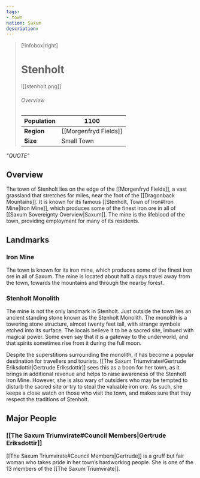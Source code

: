 ```yaml
---
tags:
- town
nation: Saxum
description:
---
```

> [!infobox|right]
> # Stenholt
> ![[stenholt.png]]
> ###### Overview
> | **Population** | 1100 |
> | - | - |
> | **Region** | [[Morgenfryd Fields]] |
> | **Size** | Small Town |

*"QUOTE"*
## Overview
The town of Stenholt lies on the edge of the [[Morgenfryd Fields]], a vast grassland that stretches for miles, near the foot of the [[Dragonback Mountains]]. It is known for its famous [[Stenholt, Town of Iron#Iron Mine|Iron Mine]], which produces some of the finest iron ore in all of [[Saxum Sovereignty Overview|Saxum]]. The mine is the lifeblood of the town, providing employment for many of its residents.
## Landmarks
### Iron Mine
The town is known for its iron mine, which produces some of the finest iron ore in all of Saxum. The mine is located about half a days travel away from the town, towards the mountains and through the nearby forest.
### Stenholt Monolith
The mine is not the only landmark in Stenholt. Just outside the town lies an ancient standing stone known as the Stenholt Monolith. The monolith is a towering stone structure, almost twenty feet tall, with strange symbols etched into its surface. The locals believe it to be a sacred site, imbued with magical power. Some even say that it is a gateway to the underworld, and that spirits sometimes rise from it during the full moon.

Despite the superstitions surrounding the monolith, it has become a popular destination for travellers and tourists. [[The Saxum Triumvirate#Gertrude Eriksdottir|Gertrude Eriksdottir]] sees this as a boon for her town, as it brings in additional revenue and helps to raise awareness of the Stenholt Iron Mine. However, she is also wary of outsiders who may be tempted to disturb the sacred site or try to steal the valuable iron ore. As such, she keeps a close watch on those who visit the town, and makes sure that they respect the traditions of Stenholt.
## Major People
### [[The Saxum Triumvirate#Council Members|Gertrude Eriksdottir]]
[[The Saxum Triumvirate#Council Members|Gertrude]] is a gruff but fair woman who takes pride in her town’s hardworking people. She is one of the 13 members of the [[The Saxum Triumvirate]].